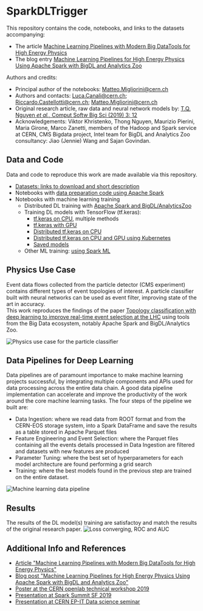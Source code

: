 # SparkDLTrigger

This repository contains the code, notebooks, and links to the datasets accompanying:
- The article [Machine Learning Pipelines with Modern Big DataTools for High Energy Physics](https://arxiv.org/abs/1909.10389)
- The blog entry [Machine Learning Pipelines for High Energy Physics Using Apache Spark with BigDL and Analytics Zoo](https://db-blog.web.cern.ch/blog/luca-canali/machine-learning-pipelines-high-energy-physics-using-apache-spark-bigdl)    

Authors and credits:  
- Principal author of the notebooks: Matteo.Migliorini@cern.ch  
- Authors and contacts: Luca.Canali@cern.ch; Riccardo.Castellotti@cern.ch; Matteo.Migliorini@cern.ch  
- Original research article, raw data and neural network models by: [T.Q. Nguyen *et al.*, Comput Softw Big Sci (2019) 3: 12](https://link.springer.com/epdf/10.1007/s41781-019-0028-1?author_access_token=eTrqfrCuFIP2vF4nDLnFfPe4RwlQNchNByi7wbcMAY7NPT1w8XxcX1ECT83E92HWx9dJzh9T9_y5Vfi9oc80ZXe7hp7PAj21GjdEF2hlNWXYAkFiNn--k5gFtNRj6avm0UukUt9M9hAH_j4UR7eR-g%3D%3D)   
- Acknowledgements: Viktor Khristenko, Thong Nguyen, Maurizio Pierini, Maria Girone, Marco Zanetti, 
members of the Hadoop and Spark service at CERN, CMS Bigdata project,
Intel team for BigDL and Analytics Zoo consultancy: Jiao (Jennie) Wang and Sajan Govindan.

## Data and Code
Data and code to reproduce this work are made available via this repository.
- [Datasets: links to download and short description](Data)
- Notebooks with [data preparation code using Apache Spark](DataIngestion_FeaturePreparation)
- Notebooks with machine learning training
  - Distributed DL training with [Apache Spark and BigDL/AnalyticsZoo](Training_BigDL_Zoo)
  - Training DL models with TensorFlow (tf.keras):
    - [tf.keras on CPU](Training_TFKeras_CPU), multiple methods
    - [tf.keras with GPU](Training_TFKeras_GPU)
    - [Distributed tf.keras on CPU](Training_TFKeras_CPU_Distributed)
    - [Distributed tf.keras on CPU and GPU using Kubernetes](Training_TFKeras_CPU_GPU_K8S_Distributed)
    - [Saved models](Models)
  - Other ML training: [using Spark ML](Training_Other_ML)  
  
## Physics Use Case
Event data flows collected from the particle detector (CMS experiment) contains different types
of event topologies of interest. 
A particle classifier built with neural networks can be used as event filter,
improving state of the art in accuracy.  
This work reproduces the findings of the paper
[Topology classification with deep learning to improve real-time event selection at the LHC](https://link.springer.com/epdf/10.1007/s41781-019-0028-1?author_access_token=eTrqfrCuFIP2vF4nDLnFfPe4RwlQNchNByi7wbcMAY7NPT1w8XxcX1ECT83E92HWx9dJzh9T9_y5Vfi9oc80ZXe7hp7PAj21GjdEF2hlNWXYAkFiNn--k5gFtNRj6avm0UukUt9M9hAH_j4UR7eR-g%3D%3D)
using tools from the Big Data ecosystem, notably Apache Spark and BigDL/Analytics Zoo.  

![Physics use case for the particle classifier](Docs/Physics_use_case.png)
  
## Data Pipelines for Deep Learning
Data pipelines are of paramount importance to make machine learning projects successful, by integrating multiple components and APIs used for data processing across the entire data chain. A good data pipeline implementation can accelerate and improve the productivity of the work around the core machine learning tasks.
The four steps of the pipeline we built are:

- Data Ingestion: where we read data from ROOT format and from the CERN-EOS storage system, into a Spark DataFrame and save the results as a table stored in Apache Parquet files
- Feature Engineering and Event Selection: where the Parquet files containing all the events details processed in Data Ingestion are filtered and datasets with new  features are produced
- Parameter Tuning: where the best set of hyperparameters for each model architecture are found performing a grid search
- Training: where the best models found in the previous step are trained on the entire dataset.

![Machine learning data pipeline](Docs/DataPipeline.png)
  
## Results
The results of the DL model(s) training are satisfactoy and match the results of the original research paper. 
![Loss converging, ROC and AUC](Docs/Loss_ROC_AUC.png)

## Additional Info and References
- [Article "Machine Learning Pipelines with Modern Big DataTools for High Energy Physics"](https://arxiv.org/abs/1909.10389)
- [Blog post "Machine Learning Pipelines for High Energy Physics Using Apache Spark with BigDL and Analytics Zoo"](https://db-blog.web.cern.ch/blog/luca-canali/machine-learning-pipelines-high-energy-physics-using-apache-spark-bigdl)
- [Poster at the CERN openlab technical workshop 2019](Docs/Poster.pdf)  
- [Presentation at Spark Summit SF 2019](https://databricks.com/session/deep-learning-on-apache-spark-at-cerns-large-hadron-collider-with-intel-technologies)  
- [Presentation at CERN EP-IT Data science seminar](https://indico.cern.ch/event/859119/)
